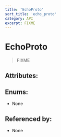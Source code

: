 ```yaml
---
title: 'EchoProto'
sort_title: 'echo_proto'
category: API
excerpt: FIXME
---
```


# EchoProto

> FIXME

## Attributes:


## Enums:

- None

## Referenced by:

- None
